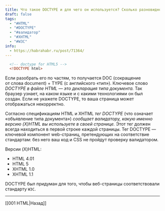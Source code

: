```yaml
---
title: Что такое DOCTYPE и для чего он используется? Сколько разновидностей вы можете назвать?
draft: false
tags:
  - "#HTML"
  - "#DOCTYPE"
  - "#валидатор"
  - "#XHTML"
  - "#W3C"
info:
  - https://habrahabr.ru/post/71364/
---
```

```html
  <!-- doctype for HTML5 -->
  <!DOCTYPE html>
```

Если разобрать его по частям, то получается DOC (сокращение от слова document) + TYPE (с английского «тип»). Ключевое слово _DOCTYPE в файле HTML — это декларация типа документа._ Так браузер узнает, на каком языке и с какими технологиями он был создан. Если не укажете DOCTYPE, то ваша страница может отображаться некорректно.

Согласно спецификациям HTML и XHTML _тег DOCTYPE_ (что означает «объявление типа документа») _сообщает валидатору, какую именно версию (X)HTML вы используете в своей странице._ Этот тег должен всегда находиться в первой строке каждой страницы. Тег DOCTYPE — ключевой компонент web-страниц, претендующих на соответствие стандартам: без него ваш код и CSS не пройдут проверку валидатором.

Версии (X)HTML:

- HTML 4.01
- HTML 5
- XHTML 1.0
- XHTML 1.1

DOCTYPE был придуман для того, чтобы веб-страницы соответствовали стандарту `W3C`.

---

[[001 HTML|Назад]]